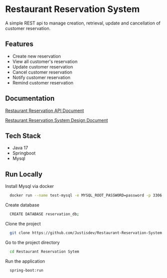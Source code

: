 
# Restaurant Reservation System

A simple REST api to manage creation, retrieval, update and cancellation of customer reservation.




## Features

- Create new reservation
- View all customer's reservation
- Update customer reservation
- Cancel customer reservation
- Notify customer reservation
- Remind customer reservation



## Documentation

[Restaurant Reservation API Document](https://github.com/Justisdev/Restaurant-Reservation-System/blob/main/Restaurant%20Reservation%20API%20Docs.pdf)

[Restaurant Reservation System Design Document](https://github.com/Justisdev/Restaurant-Reservation-System/blob/main/Restaurant%20Reservation%20SDD.pdf)
## Tech Stack

- Java 17
- Springboot
- Mysql
## Run Locally

Install Mysql via docker

```bash
  docker run --name test-mysql -e MYSQL_ROOT_PASSWORD=password -p 3306:3306 -d mysql
```
Create database

```bash
  CREATE DATABASE reservation_db;
```
Clone the project

```bash
  git clone https://github.com/Justisdev/Restaurant-Reservation-System.git
```

Go to the project directory

```bash
  cd Restaurant Reservation Sytem
```

Run the application

```bash
  spring-boot:run
```
